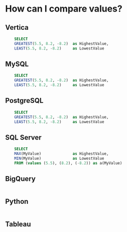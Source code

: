
# How can I compare values?

## Vertica

```sql
    SELECT
    GREATEST(5.5, 8.2, -8.2)  as HighestValue,
    LEAST(5.5, 8.2, -8.2)     as LowestValue
```

## MySQL

```sql
    SELECT
    GREATEST(5.5, 8.2, -8.2)  as HighestValue, 
    LEAST(5.5, 8.2, -8.2)     as LowestValue
```

## PostgreSQL

```sql
    SELECT
    GREATEST(5.5, 8.2, -8.2)  as HighestValue, 
    LEAST(5.5, 8.2, -8.2)     as LowestValue
```

## SQL Server

```sql
    SELECT
    MAX(MyValue)              as HighestValue,
    MIN(MyValue)              as LowestValue
    FROM (values (5.5), (8.2), (-8.2)) as a(MyValue)
```

## BigQuery

```sql
```

## Python

```python
```

## Tableau

```text
```
